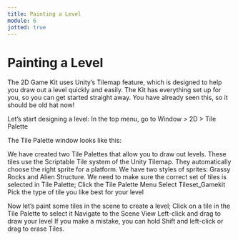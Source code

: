 ```yaml
---
title: Painting a Level
module: 6
jotted: true
---
```


# Painting a Level

The 2D Game Kit uses Unity’s Tilemap feature, which is designed to help you draw out a level quickly and easily. The Kit has everything set up for you, so you can get started straight away.  You have already seen this, so it should be old hat now!

Let’s start designing a level:
In the top menu, go to Window > 2D > Tile Palette


The Tile Palette window looks like this:

We have created two Tile Palettes that allow you to draw out levels. These tiles use the Scriptable Tile system of the Unity Tilemap. They automatically choose the right sprite for a platform. We have two styles of sprites: Grassy Rocks and Alien Structure.
We need to make sure the correct set of tiles is selected in Tile Palette;
Click the Tile Palette Menu
Select Tileset_Gamekit
Pick the type of tile you like best for your level

Now let’s paint some tiles in the scene to create a level;
Click on a tile in the Tile Palette to select it
Navigate to the Scene View
Left-click and drag to draw your level
If you make a mistake, you can hold Shift and left-click or drag to erase Tiles.